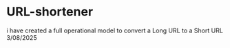 # URL-shortener
i have created a full operational model to convert a Long URL to a Short URL
3/08/2025
